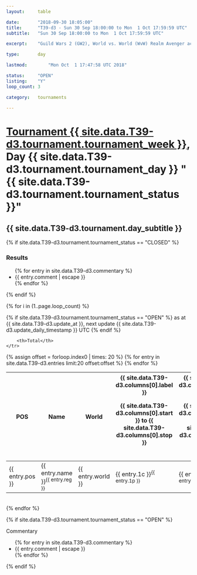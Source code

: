 ```yaml
---
layout: 	table

date: 		"2018-09-30 18:05:00"
title: 		"T39-d3 - Sun 30 Sep 18:00:00 to Mon  1 Oct 17:59:59 UTC"
subtitle: 	"Sun 30 Sep 18:00:00 to Mon  1 Oct 17:59:59 UTC"

excerpt:    "Guild Wars 2 (GW2), World vs. World (WvW) Realm Avenger achivement Tournament. \"Every Kill Counts\""

type:       day

lastmod: 		"Mon Oct  1 17:47:58 UTC 2018"

status:     "OPEN"
listing:    "Y"
loop_count: 3

category: 	tournaments

---
```

<div class="table_header">
    <h1><a href="{{ site.data.T39-d3.tournament.week_url }}">Tournament {{ site.data.T39-d3.tournament.tournament_week }}</a>, Day {{ site.data.T39-d3.tournament.tournament_day }} "{{ site.data.T39-d3.tournament.tournament_status }}"</h1>
    <h2>{{ site.data.T39-d3.tournament.day_subtitle }}</h2> 
</div>

{% if site.data.T39-d3.tournament.tournament_status == "CLOSED" %} 
<div class="commentary">
  <h3>Results</h3>
  <ul>
    {% for entry in site.data.T39-d3.commentary %}
    <li class="commentary_list">{{ entry.comment | escape }}</li>
    {% endfor %}
  </ul>
</div>
{% endif %}


{% for i in (1..page.loop_count) %}

{% if site.data.T39-d3.tournament.tournament_status == "OPEN" %} 
<span class="table_nextupdate">as at {{ site.data.T39-d3.update_at }}, next update {{ site.data.T39-d3.update_daily_timestamp }} UTC</span> 
{% endif %}

<table class="day_table">
  <colgroup>
    <col style="width:18px">
    <col style="width:55px">
    <col style="width:55px">
    <col style="width:12px">
    <col style="width:12px">
    <col style="width:12px">
    <col style="width:12px">
    <col style="width:12px">
    <col style="width:12px">
    <col style="width:12px">
    <col style="width:12px">
    <col style="width:12px">
    <col style="width:12px">
    <col style="width:12px">
    <col style="width:12px">
    <col style="width:12px">
    <col style="width:12px">
    <col style="width:12px">
    <col style="width:12px">
    <col style="width:12px">
    <col style="width:12px">
    <col style="width:12px">
    <col style="width:12px">
    <col style="width:12px">
    <col style="width:12px">
    <col style="width:12px">
    <col style="width:12px">
    <col style="width:18px">
  </colgroup>  
  <thead>
    <tr>
        <th>POS</th>
        <th class="AlignLeft">Name</th>
        <th class="AlignLeft">World</th>

<th><div class="label">{{ site.data.T39-d3.columns[0].label }}<p class="onhover">{{ site.data.T39-d3.columns[0].start }} to {{ site.data.T39-d3.columns[0].stop }}</p></div>​</th>
<th><div class="label">{{ site.data.T39-d3.columns[1].label }}<p class="onhover">{{ site.data.T39-d3.columns[1].start }} to {{ site.data.T39-d3.columns[1].stop }}</p></div>​</th>
<th><div class="label">{{ site.data.T39-d3.columns[2].label }}<p class="onhover">{{ site.data.T39-d3.columns[2].start }} to {{ site.data.T39-d3.columns[2].stop }}</p></div>​</th>
<th><div class="label">{{ site.data.T39-d3.columns[3].label }}<p class="onhover">{{ site.data.T39-d3.columns[3].start }} to {{ site.data.T39-d3.columns[3].stop }}</p></div>​</th>
<th><div class="label">{{ site.data.T39-d3.columns[4].label }}<p class="onhover">{{ site.data.T39-d3.columns[4].start }} to {{ site.data.T39-d3.columns[4].stop }}</p></div>​</th>
<th><div class="label">{{ site.data.T39-d3.columns[5].label }}<p class="onhover">{{ site.data.T39-d3.columns[5].start }} to {{ site.data.T39-d3.columns[5].stop }}</p></div>​</th>
<th><div class="label">{{ site.data.T39-d3.columns[6].label }}<p class="onhover">{{ site.data.T39-d3.columns[6].start }} to {{ site.data.T39-d3.columns[6].stop }}</p></div>​</th>
<th><div class="label">{{ site.data.T39-d3.columns[7].label }}<p class="onhover">{{ site.data.T39-d3.columns[7].start }} to {{ site.data.T39-d3.columns[7].stop }}</p></div>​</th>
<th><div class="label">{{ site.data.T39-d3.columns[8].label }}<p class="onhover">{{ site.data.T39-d3.columns[8].start }} to {{ site.data.T39-d3.columns[8].stop }}</p></div>​</th>
<th><div class="label">{{ site.data.T39-d3.columns[9].label }}<p class="onhover">{{ site.data.T39-d3.columns[9].start }} to {{ site.data.T39-d3.columns[9].stop }}</p></div>​</th>
<th><div class="label">{{ site.data.T39-d3.columns[10].label }}<p class="onhover">{{ site.data.T39-d3.columns[10].start }} to {{ site.data.T39-d3.columns[10].stop }}</p></div>​</th>

<th><div class="label">{{ site.data.T39-d3.columns[11].label }}<p class="onhover">{{ site.data.T39-d3.columns[11].start }} to {{ site.data.T39-d3.columns[11].stop }}</p></div>​</th>
<th><div class="label">{{ site.data.T39-d3.columns[12].label }}<p class="onhover">{{ site.data.T39-d3.columns[12].start }} to {{ site.data.T39-d3.columns[12].stop }}</p></div>​</th>
<th><div class="label">{{ site.data.T39-d3.columns[13].label }}<p class="onhover">{{ site.data.T39-d3.columns[13].start }} to {{ site.data.T39-d3.columns[13].stop }}</p></div>​</th>
<th><div class="label">{{ site.data.T39-d3.columns[14].label }}<p class="onhover">{{ site.data.T39-d3.columns[14].start }} to {{ site.data.T39-d3.columns[14].stop }}</p></div>​</th>
<th><div class="label">{{ site.data.T39-d3.columns[15].label }}<p class="onhover">{{ site.data.T39-d3.columns[15].start }} to {{ site.data.T39-d3.columns[15].stop }}</p></div>​</th>
<th><div class="label">{{ site.data.T39-d3.columns[16].label }}<p class="onhover">{{ site.data.T39-d3.columns[16].start }} to {{ site.data.T39-d3.columns[16].stop }}</p></div>​</th>
<th><div class="label">{{ site.data.T39-d3.columns[17].label }}<p class="onhover">{{ site.data.T39-d3.columns[17].start }} to {{ site.data.T39-d3.columns[17].stop }}</p></div>​</th>
<th><div class="label">{{ site.data.T39-d3.columns[18].label }}<p class="onhover">{{ site.data.T39-d3.columns[18].start }} to {{ site.data.T39-d3.columns[18].stop }}</p></div>​</th>
<th><div class="label">{{ site.data.T39-d3.columns[19].label }}<p class="onhover">{{ site.data.T39-d3.columns[19].start }} to {{ site.data.T39-d3.columns[19].stop }}</p></div>​</th>
<th><div class="label">{{ site.data.T39-d3.columns[20].label }}<p class="onhover">{{ site.data.T39-d3.columns[20].start }} to {{ site.data.T39-d3.columns[20].stop }}</p></div>​</th>

<th><div class="label">{{ site.data.T39-d3.columns[21].label }}<p class="onhover">{{ site.data.T39-d3.columns[21].start }} to {{ site.data.T39-d3.columns[21].stop }}</p></div>​</th>
<th><div class="label">{{ site.data.T39-d3.columns[22].label }}<p class="onhover">{{ site.data.T39-d3.columns[22].start }} to {{ site.data.T39-d3.columns[22].stop }}</p></div>​</th>
<th><div class="label">{{ site.data.T39-d3.columns[23].label }}<p class="onhover">{{ site.data.T39-d3.columns[23].start }} to {{ site.data.T39-d3.columns[23].stop }}</p></div>​</th>

        <th>Total</th>
    </tr>
  </thead>
  {% assign offset = forloop.index0 | times: 20 %}
<tbody>
{% for entry in site.data.T39-d3.entries limit:20 offset:offset %}
  <tr>
    <td class="pl{{ entry.pos }}">{{ entry.pos }}</td>
    <td class="AlignLeft">{{ entry.name }}<sup>{{ entry.reg }}</sup></td>
    <td class="AlignLeft">{{ entry.world }}</td>
    <td class="pl{{ entry.1p }}">{{ entry.1c }}<sup>{{ entry.1p }}</sup></td>
    <td class="pl{{ entry.2p }}">{{ entry.2c }}<sup>{{ entry.2p }}</sup></td>
    <td class="pl{{ entry.3p }}">{{ entry.3c }}<sup>{{ entry.3p }}</sup></td>
    <td class="pl{{ entry.4p }}">{{ entry.4c }}<sup>{{ entry.4p }}</sup></td>
    <td class="pl{{ entry.5p }}">{{ entry.5c }}<sup>{{ entry.5p }}</sup></td>
    <td class="pl{{ entry.6p }}">{{ entry.6c }}<sup>{{ entry.6p }}</sup></td>
    <td class="pl{{ entry.7p }}">{{ entry.7c }}<sup>{{ entry.7p }}</sup></td>
    <td class="pl{{ entry.8p }}">{{ entry.8c }}<sup>{{ entry.8p }}</sup></td>
    <td class="pl{{ entry.9p }}">{{ entry.9c }}<sup>{{ entry.9p }}</sup></td>
    <td class="pl{{ entry.10p }}">{{ entry.10c }}<sup>{{ entry.10p }}</sup></td>
    <td class="pl{{ entry.11p }}">{{ entry.11c }}<sup>{{ entry.11p }}</sup></td>
    <td class="pl{{ entry.12p }}">{{ entry.12c }}<sup>{{ entry.12p }}</sup></td>
    <td class="pl{{ entry.13p }}">{{ entry.13c }}<sup>{{ entry.13p }}</sup></td>
    <td class="pl{{ entry.14p }}">{{ entry.14c }}<sup>{{ entry.14p }}</sup></td>
    <td class="pl{{ entry.15p }}">{{ entry.15c }}<sup>{{ entry.15p }}</sup></td>
    <td class="pl{{ entry.16p }}">{{ entry.16c }}<sup>{{ entry.16p }}</sup></td>
    <td class="pl{{ entry.17p }}">{{ entry.17c }}<sup>{{ entry.17p }}</sup></td>
    <td class="pl{{ entry.18p }}">{{ entry.18c }}<sup>{{ entry.18p }}</sup></td>
    <td class="pl{{ entry.19p }}">{{ entry.19c }}<sup>{{ entry.19p }}</sup></td>
    <td class="pl{{ entry.20p }}">{{ entry.20c }}<sup>{{ entry.20p }}</sup></td>
    <td class="pl{{ entry.21p }}">{{ entry.21c }}<sup>{{ entry.21p }}</sup></td>
    <td class="pl{{ entry.22p }}">{{ entry.22c }}<sup>{{ entry.22p }}</sup></td>
    <td class="pl{{ entry.23p }}">{{ entry.23c }}<sup>{{ entry.23p }}</sup></td>
    <td class="pl{{ entry.24p }}">{{ entry.24c }}<sup>{{ entry.24p }}</sup></td>
    <td>{{ entry.total }}</td>
  </tr>
{% endfor %}  
</tbody>
</table>
<div class="leaderboard"></div>
<br />
{% endfor %}

{% if site.data.T39-d3.tournament.tournament_status == "OPEN" %} 
<div class="commentary">
  <span class="commentary_title">Commentary</span>
  <ul>
    {% for entry in site.data.T39-d3.commentary %}
    <li class="commentary_list">{{ entry.comment | escape }}</li>
    {% endfor %}
  </ul>
</div>
{% endif %}


